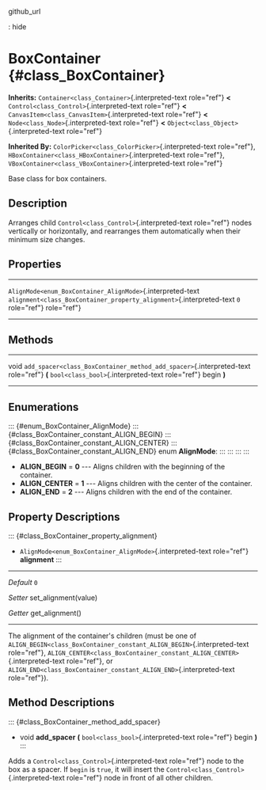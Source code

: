 github\_url

:   hide

BoxContainer {#class_BoxContainer}
============

**Inherits:** `Container<class_Container>`{.interpreted-text role="ref"}
**\<** `Control<class_Control>`{.interpreted-text role="ref"} **\<**
`CanvasItem<class_CanvasItem>`{.interpreted-text role="ref"} **\<**
`Node<class_Node>`{.interpreted-text role="ref"} **\<**
`Object<class_Object>`{.interpreted-text role="ref"}

**Inherited By:** `ColorPicker<class_ColorPicker>`{.interpreted-text
role="ref"}, `HBoxContainer<class_HBoxContainer>`{.interpreted-text
role="ref"}, `VBoxContainer<class_VBoxContainer>`{.interpreted-text
role="ref"}

Base class for box containers.

Description
-----------

Arranges child `Control<class_Control>`{.interpreted-text role="ref"}
nodes vertically or horizontally, and rearranges them automatically when
their minimum size changes.

Properties
----------

  ------------------------------------------------------------ ---------------------------------------------------------------------- -----
  `AlignMode<enum_BoxContainer_AlignMode>`{.interpreted-text   `alignment<class_BoxContainer_property_alignment>`{.interpreted-text   `0`
  role="ref"}                                                  role="ref"}                                                            

  ------------------------------------------------------------ ---------------------------------------------------------------------- -----

Methods
-------

  ------ ----------------------------------------------------------------------
  void   `add_spacer<class_BoxContainer_method_add_spacer>`{.interpreted-text
         role="ref"} **(** `bool<class_bool>`{.interpreted-text role="ref"}
         begin **)**

  ------ ----------------------------------------------------------------------

Enumerations
------------

::: {#enum_BoxContainer_AlignMode}
::: {#class_BoxContainer_constant_ALIGN_BEGIN}
::: {#class_BoxContainer_constant_ALIGN_CENTER}
::: {#class_BoxContainer_constant_ALIGN_END}
enum **AlignMode**:
:::
:::
:::
:::

-   **ALIGN\_BEGIN** = **0** \-\-- Aligns children with the beginning of
    the container.
-   **ALIGN\_CENTER** = **1** \-\-- Aligns children with the center of
    the container.
-   **ALIGN\_END** = **2** \-\-- Aligns children with the end of the
    container.

Property Descriptions
---------------------

::: {#class_BoxContainer_property_alignment}
-   `AlignMode<enum_BoxContainer_AlignMode>`{.interpreted-text
    role="ref"} **alignment**
:::

  ----------- -----------------------
  *Default*   `0`

  *Setter*    set\_alignment(value)

  *Getter*    get\_alignment()
  ----------- -----------------------

The alignment of the container\'s children (must be one of
`ALIGN_BEGIN<class_BoxContainer_constant_ALIGN_BEGIN>`{.interpreted-text
role="ref"},
`ALIGN_CENTER<class_BoxContainer_constant_ALIGN_CENTER>`{.interpreted-text
role="ref"}, or
`ALIGN_END<class_BoxContainer_constant_ALIGN_END>`{.interpreted-text
role="ref"}).

Method Descriptions
-------------------

::: {#class_BoxContainer_method_add_spacer}
-   void **add\_spacer** **(** `bool<class_bool>`{.interpreted-text
    role="ref"} begin **)**
:::

Adds a `Control<class_Control>`{.interpreted-text role="ref"} node to
the box as a spacer. If `begin` is `true`, it will insert the
`Control<class_Control>`{.interpreted-text role="ref"} node in front of
all other children.
